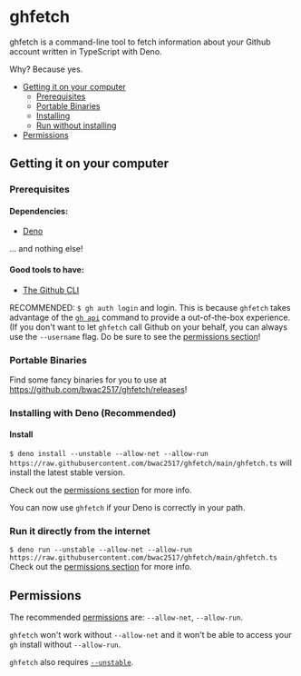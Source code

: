 # ghfetch
 
ghfetch is a command-line tool to fetch information about your Github account written in TypeScript with Deno.

Why? Because yes.

- [Getting it on your computer](https://github.com/bwac2517/ghfetch#getting-it-on-your-computer)
  - [Prerequisites](https://github.com/bwac2517/ghfetch#Prerequisites)
  - [Portable Binaries](https://github.com/bwac2517/ghfetch#portable-binaries)
  - [Installing](https://github.com/bwac2517/ghfetch#installing-with-deno-recommended)
  - [Run without installing](https://github.com/bwac2517/ghfetch#run-it-directly-from-the-internet)
- [Permissions](https://github.com/bwac2517/ghfetch#permissions)

## Getting it on your computer

### Prerequisites

#### Dependencies:
 - [Deno](https://deno.land/#installation)

... and nothing else!

#### Good tools to have:
 - [The Github CLI](https://cli.github.com/)

RECOMMENDED: `$ gh auth login` and login. This is because `ghfetch` takes advantage of the [`gh api`](https://cli.github.com/manual/gh_api) command to provide a out-of-the-box experience. (If you don't want to let `ghfetch` call Github on your behalf, you can always use the `--username` flag. Do be sure to see the [permissions section](https://github.com/bwac2517/ghfetch#permissions)!

### Portable Binaries

Find some fancy binaries for you to use at https://github.com/bwac2517/ghfetch/releases!

### Installing with Deno (Recommended)

#### Install

`$ deno install --unstable --allow-net --allow-run https://raw.githubusercontent.com/bwac2517/ghfetch/main/ghfetch.ts` will install the latest stable version.

Check out the [permissions section](https://github.com/bwac2517/ghfetch#permissions) for more info.

You can now use `ghfetch` if your Deno is correctly in your path.

### Run it directly from the internet

`$ deno run --unstable --allow-net --allow-run https://raw.githubusercontent.com/bwac2517/ghfetch/main/ghfetch.ts`
Check out the [permissions section](https://github.com/bwac2517/ghfetch#permissions) for more info.

## Permissions

The recommended [permissions](https://deno.land/manual@v1.9.0/getting_started/permissions) are: `--allow-net`, `--allow-run`.

`ghfetch` won't work without `--allow-net` and it won't be able to access your `gh` install without `--allow-run`.

`ghfetch` also requires [`--unstable`](https://deno.land/manual@v1.9.0/examples/os_signals#concepts).
